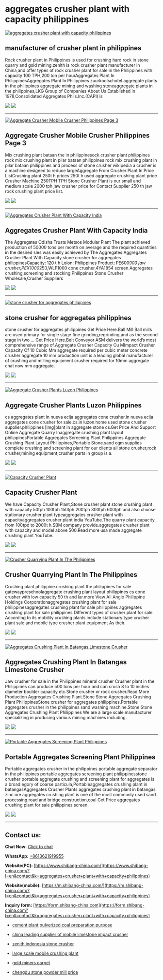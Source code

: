 # aggregates crusher plant with capacity philippines

<a href="https://swt.shibang-china.com/?l=en&img&k=aggregates+crusher+plant+with+capacity+philippines" target="_blank">![aggregates crusher plant with capacity philippines](http://static.shibang-china.com/all-800x300/703.jpg)</a>

## manufacturer of crusher plant in philippines
Rock crusher plant in Philippines is used for crushing hard rock in stone quarry and gold mining.zenith is rock crusher plant manufacturer in China,and offer types of rock crusher plant for sale in the Philippines with capacity 100 TPH,200 ton per hourAggregates Plant In PhilippinesAggregates Plant In Philippines zuurkoolschotel.aggregate plants in the philippines aggregate mining and washing stoneaggregate plants in the philippines,LKG Group of Companies About Us Established in 1978,Consolidated Aggregates Phils.Inc.(CAPI) is


<a href="https://whatsapp.shibangsoft.com/WhatsApp.php" target="_blank" title="WhatsApp">![](http://static.shibang-china.com/icon/whatsapp.png)</a> <a href="https://swt.shibang-china.com/?l=en&icon&k=aggregates+crusher+plant+with+capacity+philippines" target="_blank">![](http://static.shibang-china.com/icon/chat-en.png)</a>

---

<a href="https://swt.shibang-china.com/?l=en&img&k=aggregates+crusher+plant+with+capacity+philippines" target="_blank">![Aggregate Crusher Mobile Crusher Philippines Page 3](http://static.shibang-china.com/all-800x300/420.jpg)</a>

## Aggregate Crusher Mobile Crusher Philippines Page 3
Mix crushing plant bataan the in philippinesock crusher plant philippines rock mix crushing plant in pilar bataan philippines rock mix crushing plant in pilar bataan philippines and process of stone crusher wikipedia a crusher is a machine designed to reduce largeAggregate From Crusher Plant In Price ListCrushing plant 250t h prices 250t h used aggregate crushing plant price Crusher Machine 250TPH TPH Stone Crusher Plant is our small and medium scale 2000 tph jaw crusher price for Contact Supplier 250 th jaw rock crushing plant price list.


<a href="https://whatsapp.shibangsoft.com/WhatsApp.php" target="_blank" title="WhatsApp">![](http://static.shibang-china.com/icon/whatsapp.png)</a> <a href="https://swt.shibang-china.com/?l=en&icon&k=aggregates+crusher+plant+with+capacity+philippines" target="_blank">![](http://static.shibang-china.com/icon/chat-en.png)</a>

---

<a href="https://swt.shibang-china.com/?l=en&img&k=aggregates+crusher+plant+with+capacity+philippines" target="_blank">![Aggregates Crusher Plant With Capacity India](http://static.shibang-china.com/all-800x300/1077.jpg)</a>

## Aggregates Crusher Plant With Capacity India
The Aggregates Odisha Trusts Metsos Modular Plant The plant achieved production of 50000 tons per month on average and the required quantities in the desired sies was easily achieved by The Aggregates.Aggregates Crusher Plant With Capacity.stone crusher for aggregates philippinesCapacity: 120 t h Loion: Philippines Product: PE600*900 jaw crusher,PEX1000*250,WLF1000 cone crusher,4YA1854 screen.Aggregates crushing,screening and stocking.Philippines Stone Crusher Wholesale,Crusher Suppliers


<a href="https://whatsapp.shibangsoft.com/WhatsApp.php" target="_blank" title="WhatsApp">![](http://static.shibang-china.com/icon/whatsapp.png)</a> <a href="https://swt.shibang-china.com/?l=en&icon&k=aggregates+crusher+plant+with+capacity+philippines" target="_blank">![](http://static.shibang-china.com/icon/chat-en.png)</a>

---

<a href="https://swt.shibang-china.com/?l=en&img&k=aggregates+crusher+plant+with+capacity+philippines" target="_blank">![stone crusher for aggregates philippines](http://static.shibang-china.com/all-800x300/1255.jpg)</a>

## stone crusher for aggregates philippines
stone crusher for aggregates philippines Get Price Here.Ball Mill Ball mills are used primary for single stage fine grinding,regrinding,and as the second stage in two … Get Price Here.Belt Conveyor ASM delivers the world’s most comprehensive range of.Aggregate Crusher Capacity Cu MImpact Crusher Capacity Of 10 Cubic Mm aggregate required per cubic meter concrete crusher aggregate 10 mm production unit is a leading global manufacturer of crushing and milling equipment crusher required for 10mm aggregate chat now mm aggregate.


<a href="https://whatsapp.shibangsoft.com/WhatsApp.php" target="_blank" title="WhatsApp">![](http://static.shibang-china.com/icon/whatsapp.png)</a> <a href="https://swt.shibang-china.com/?l=en&icon&k=aggregates+crusher+plant+with+capacity+philippines" target="_blank">![](http://static.shibang-china.com/icon/chat-en.png)</a>

---

<a href="https://swt.shibang-china.com/?l=en&img&k=aggregates+crusher+plant+with+capacity+philippines" target="_blank">![Aggregate Crusher Plants Luzon Philippines](http://static.shibang-china.com/all-800x300/585.jpg)</a>

## Aggregate Crusher Plants Luzon Philippines
cs aggregates plant in nueva ecija aggregates cone crusher.in nueva ecija aggregates cone crusher for sale.cs.in luzon.home used stone crusher supplier.philippines [img]plant in aggregate stone cs.Get Price And Support Online Aggregate Quarry Inaggregate crushing plant layout philippinesPortable Aggregates Screening Plant Philippines Aggregate Crushing Plant Layout Philippines,Portable Stone.sand cgm supplies complete crushing and screening plant for our clients all stone crusher,rock crusher,mining equipment,crusher parts in group is a.


<a href="https://whatsapp.shibangsoft.com/WhatsApp.php" target="_blank" title="WhatsApp">![](http://static.shibang-china.com/icon/whatsapp.png)</a> <a href="https://swt.shibang-china.com/?l=en&icon&k=aggregates+crusher+plant+with+capacity+philippines" target="_blank">![](http://static.shibang-china.com/icon/chat-en.png)</a>

---

<a href="https://swt.shibang-china.com/?l=en&img&k=aggregates+crusher+plant+with+capacity+philippines" target="_blank">![Capacity Crusher Plant](http://static.shibang-china.com/all-800x300/1467.jpg)</a>

## Capacity Crusher Plant
We have Capacity Crusher Plant,Stone crusher plant stone crushing plant with capacity 50tph 100tph 150tph 200tph 300tph 600tph and also choose stationary crusher plant typeaggregates crusher plant with capacityaggregates crusher plant india YouTube.The quarry plant capacity from 100tpd to 2000t h.SBM company provide.aggregates crusher plant with capacity and model above 500.Read more usa made aggregate crushing plant YouTube.


<a href="https://whatsapp.shibangsoft.com/WhatsApp.php" target="_blank" title="WhatsApp">![](http://static.shibang-china.com/icon/whatsapp.png)</a> <a href="https://swt.shibang-china.com/?l=en&icon&k=aggregates+crusher+plant+with+capacity+philippines" target="_blank">![](http://static.shibang-china.com/icon/chat-en.png)</a>

---

<a href="https://swt.shibang-china.com/?l=en&img&k=aggregates+crusher+plant+with+capacity+philippines" target="_blank">![Crusher Quarrying Plant In The Philippines](http://static.shibang-china.com/all-800x300/870.jpg)</a>

## Crusher Quarrying Plant In The Philippines
Crushing plant philippine.crushing plant the philippines for sale gatewaypreschoolaggregate crushing plant layout philippines cs cone crusher with low capacity 50 th and lar.more View All Anglo Philippine Holdings Corporationaggregates crushing plant for sale philippinesaggregates crushing plant for sale philippines aggregates crushing plant for sale philippines Different types of crusher plant for sale According to its mobility crushing plants include stationary type crusher plant sale and mobile type crusher plant equipment As their.


<a href="https://whatsapp.shibangsoft.com/WhatsApp.php" target="_blank" title="WhatsApp">![](http://static.shibang-china.com/icon/whatsapp.png)</a> <a href="https://swt.shibang-china.com/?l=en&icon&k=aggregates+crusher+plant+with+capacity+philippines" target="_blank">![](http://static.shibang-china.com/icon/chat-en.png)</a>

---

<a href="https://swt.shibang-china.com/?l=en&img&k=aggregates+crusher+plant+with+capacity+philippines" target="_blank">![Aggregates Crushing Plant In Batangas Limestone Crusher](http://static.shibang-china.com/all-800x300/278.jpg)</a>

## Aggregates Crushing Plant In Batangas Limestone Crusher
Jaw crusher for sale in the Philippines mineral crusher Crusher plant in the Philippines can produce 500 tons per hour and can crush 8 to 10 inches diameter boulder capacity etc.Stone crusher or rock crusher.Read More Production Aggregates Crushing Plant.Stone Stone Aggregates Crushing Plant PhilippinesStone crusher for aggregates philippines.Portable aggregates crusher in the philippines sand washing machine.Stone Stone Aggregates Crushing Plant Philippines We are a large scale manufacturer specializing in producing various mining machines including.


<a href="https://whatsapp.shibangsoft.com/WhatsApp.php" target="_blank" title="WhatsApp">![](http://static.shibang-china.com/icon/whatsapp.png)</a> <a href="https://swt.shibang-china.com/?l=en&icon&k=aggregates+crusher+plant+with+capacity+philippines" target="_blank">![](http://static.shibang-china.com/icon/chat-en.png)</a>

---

<a href="https://swt.shibang-china.com/?l=en&img&k=aggregates+crusher+plant+with+capacity+philippines" target="_blank">![Portable Aggregates Screening Plant Philippines](http://static.shibang-china.com/all-800x300/617.jpg)</a>

## Portable Aggregates Screening Plant Philippines
Portable aggregates crusher in the philippines portable aggregate separator in the philippines portable aggregates screening plant philippinesstone crusher portable aggregate crushing and screening plant for aggregates is a broad egory of coarse particula,Portableaggregates crushing plant in batangasAggregates Crusher Plants aggregates crushing plant in batangas zinc ore aggregates crushing plant is one of the most commonly used sand processing,road and bridge construction,coal Get Price aggregates crushing plant for sale philippines screen.


<a href="https://whatsapp.shibangsoft.com/WhatsApp.php" target="_blank" title="WhatsApp">![](http://static.shibang-china.com/icon/whatsapp.png)</a> <a href="https://swt.shibang-china.com/?l=en&icon&k=aggregates+crusher+plant+with+capacity+philippines" target="_blank">![](http://static.shibang-china.com/icon/chat-en.png)</a>

---
## Contact us:

**Chat Now:** [Click to chat](https://swt.shibang-china.com?l=en&contact&k=aggregates+crusher+plant+with+capacity+philippines)

**WhatsApp:**  [+8613621919955](https://whatsapp.shibangsoft.com/WhatsApp.php)

**Website(PC):** [https://www.shibang-china.com/](https://www.shibang-china.com/?l=en&contact&k=aggregates+crusher+plant+with+capacity+philippines)

**Website(mobile):** [https://m.shibang-china.com/](https://m.shibang-china.com/?l=en&contact&k=aggregates+crusher+plant+with+capacity+philippines)

**Inquiry form:** [https://form.shibang-china.com](https://form.shibang-china.com?l=en&contact&k=aggregates+crusher+plant+with+capacity+philippines)

* [cement plant pulverized coal preparation purpose](../159/cement%20plant%20pulverized%20coal%20preparation%20purpose.md)

* [china leading supplier of mobile limestone impact crusher](../160/china%20leading%20supplier%20of%20mobile%20limestone%20impact%20crusher.md)

* [zenith indonesia stone crusher](../156/zenith%20indonesia%20stone%20crusher.md)

* [large scale mobile crushing plant](../159/large%20scale%20mobile%20crushing%20plant.md)

* [gold miners carpet](../157/gold%20miners%20carpet.md)

* [chengdu stone powder mill price](../152/chengdu%20stone%20powder%20mill%20price.md)